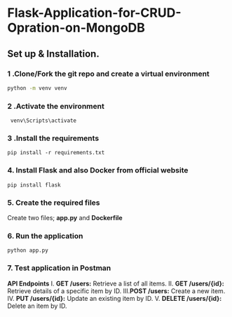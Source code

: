 # Flask-Application-for-CRUD-Opration-on-MongoDB

## Set up & Installation.

### 1 .Clone/Fork the git repo and create a virtual environment 
                    
```bash
python -m venv venv
```
### 2 .Activate the environment

``` venv\Scripts\activate```

### 3 .Install the requirements

```pip install -r requirements.txt```

### 4. Install Flask and also Docker from official website

```pip install flask```

### 5. Create the required files

Create two files; **app.py** and **Dockerfile**

### 6. Run the application

```python app.py```

### 7. Test application in Postman

**API Endpoints**
I.  **GET /users:** Retrieve a list of all items.
II. **GET /users/{id}:** Retrieve details of a specific item by ID.
III.**POST /users:** Create a new item.
IV. **PUT /users/{id}:** Update an existing item by ID.
V.  **DELETE /users/{id}:** Delete an item by ID.